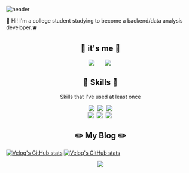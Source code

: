 ![header](https://capsule-render.vercel.app/api?type=waving&color=auto&height=300&section=header&text=Gyeong%20Ho&fontSize=90)

👋 Hi! I'm a college student studying to become a backend/data analysis developer.🫐

<h2 align="center"> 🌱 it's me 🌱 </h2>
<p align="center"> 
    <a href="https://www.instagram.com/g___ho_/"> <img src="http://img.shields.io/badge/-instagram-22222a?style=flat&logo=Instagram&link=https://www.instagram.com/g___ho/" style="height : auto; margin-left : 10px; margin-right : 10px;"/></a>&nbsp
    <a href="https://velog.io/@icebear324"><img src="http://img.shields.io/badge/-velog-22222a?style=flat&logo=velog&link=https://velog.io/@icebear324" style="height : auto; margin-left : 10px; margin-right : 10px;"/></a>&nbsp
    <!-- <a href="https://groomit324.notion.site"><img src="http://img.shields.io/badge/-Notion-22222a?style=flat&logo=Notion&link=https://groomit324.notion.site" style="height : auto; margin-left : 10px; margin-right : 10px;"/</a>&nbsp -->
</p>

<h2 align="center">📌 Skills 📌</h2>

<p align="center"> Skills that I've used at least once </p>

<p align="center">
    <img src="https://img.shields.io/badge/Html-E34F26?style=flat-square&logo=Html5&logoColor=white"/></a>&nbsp
    <img src="https://img.shields.io/badge/Css-1572B6?style=flat-square&logo=css3&logoColor=white"/></a>&nbsp
    <img src="https://img.shields.io/badge/JavaScript-F7DF1E?style=flat-square&logo=JavaScript&logoColor=white"/></a><br>
    <img src="https://img.shields.io/badge/Java-007396?style=flat-square&logo=java&logoColor=white"/></a>&nbsp
    <img src="https://img.shields.io/badge/Python-3776AB?style=flat-square&logo=Python&logoColor=white"/></a>&nbsp
    <img src="https://img.shields.io/badge/C-A8B9CC?style=flat-square&logo=C&logoColor=white"/></a>&nbsp
</p>

<h2 align="center"> ✏️ My Blog ✏️ </h2>

[![Velog's GitHub stats](https://velog-readme-stats.vercel.app/api?name=icebear324&tag=daily)](https://velog.io/@icebear324)
[![Velog's GitHub stats](https://velog-readme-stats.vercel.app/api?name=icebear324)](https://velog.io/@icebear324)


<p align="center">    
    <a href="https://hits.seeyoufarm.com"><img src="https://hits.seeyoufarm.com/api/count/incr/badge.svg?url=https%3A%2F%2Fgithub.com%2Fgroomit324%2Fhit-counter&count_bg=%23525898&title_bg=%23555555&icon=github.svg&icon_color=%23E7E7E7&title=hits&edge_flat=false"/></a>
</p>
